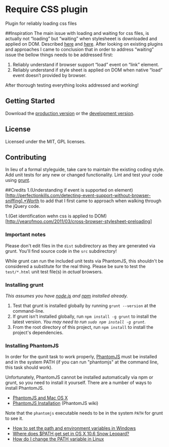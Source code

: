 # Require CSS plugin

Plugin for reliably loading css files

##Inspiration
The main issue with loading and waiting for css files, is actually not “loading” but “waiting” when stylesheeet is downloaded and applied on DOM. Described  [here](http://requirejs.org/docs/faq-advanced.html#css) and [here](https://github.com/jrburke/requirejs/issues/154).
After looking on existing plugins and approaches I came to conclusion that in order to address “waiting” issue the bellow things needs to be addressed first: 

1.  Reliably understand if browser support “load” event on “link” element.
1. Reliably understand if style sheet is applied on DOM when native “load” event doesn’t provided by browser.

After thorough testing everything looks addressed and working!

## Getting Started
Download the [production version][min] or the [development version][max].

[min]: https://github.com/dmitry1978/RequireCSS/blob/master/src/css.min.js
[max]: https://github.com/dmitry1978/RequireCSS/blob/master/src/css.js



## License
Licensed under the MIT, GPL licenses.

## Contributing
In lieu of a formal styleguide, take care to maintain the existing coding style. Add unit tests for any new or changed functionality. Lint and test your code using [grunt](https://github.com/cowboy/grunt).

##Credits
1.(Understanding if event is supported on element)[http://perfectionkills.com/detecting-event-support-without-browser-sniffing].*Worth to add that I first came to approach when walking through the jQuery code.

1.(Get identification wehn css is applied to DOM)[http://yearofmoo.com/2011/03/cross-browser-stylesheet-preloading]

### Important notes
Please don't edit files in the `dist` subdirectory as they are generated via grunt. You'll find source code in the `src` subdirectory!

While grunt can run the included unit tests via PhantomJS, this shouldn't be considered a substitute for the real thing. Please be sure to test the `test/*.html` unit test file(s) in _actual_ browsers.

### Installing grunt
_This assumes you have [node.js](http://nodejs.org/) and [npm](http://npmjs.org/) installed already._

1. Test that grunt is installed globally by running `grunt --version` at the command-line.
1. If grunt isn't installed globally, run `npm install -g grunt` to install the latest version. _You may need to run `sudo npm install -g grunt`._
1. From the root directory of this project, run `npm install` to install the project's dependencies.

### Installing PhantomJS

In order for the qunit task to work properly, [PhantomJS](http://www.phantomjs.org/) must be installed and in the system PATH (if you can run "phantomjs" at the command line, this task should work).

Unfortunately, PhantomJS cannot be installed automatically via npm or grunt, so you need to install it yourself. There are a number of ways to install PhantomJS.

* [PhantomJS and Mac OS X](http://ariya.ofilabs.com/2012/02/phantomjs-and-mac-os-x.html)
* [PhantomJS Installation](http://code.google.com/p/phantomjs/wiki/Installation) (PhantomJS wiki)

Note that the `phantomjs` executable needs to be in the system `PATH` for grunt to see it.

* [How to set the path and environment variables in Windows](http://www.computerhope.com/issues/ch000549.htm)
* [Where does $PATH get set in OS X 10.6 Snow Leopard?](http://superuser.com/questions/69130/where-does-path-get-set-in-os-x-10-6-snow-leopard)
* [How do I change the PATH variable in Linux](https://www.google.com/search?q=How+do+I+change+the+PATH+variable+in+Linux)

